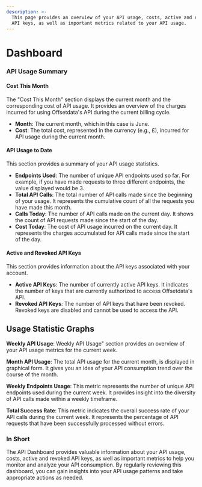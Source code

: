 ```yaml
---
description: >-
  This page provides an overview of your API usage, costs, active and revoked
  API keys, as well as important metrics related to your API usage.
---
```


# Dashboard

### API Usage Summary

#### Cost This Month

The "Cost This Month" section displays the current month and the corresponding cost of API usage. It provides an overview of the charges incurred for using Offsetdata's API during the current billing cycle.

* **Month**: The current month, which in this case is June.
* **Cost**: The total cost, represented in the currency (e.g., £), incurred for API usage during the current month.

#### API Usage to Date

This section provides a summary of your API usage statistics.

* **Endpoints Used**: The number of unique API endpoints used so far. For example, if you have made requests to three different endpoints, the value displayed would be 3.
* **Total API Calls**: The total number of API calls made since the beginning of your usage. It represents the cumulative count of all the requests you have made this month.
* **Calls Today**: The number of API calls made on the current day. It shows the count of API requests made since the start of the day.
* **Cost Today**: The cost of API usage incurred on the current day. It represents the charges accumulated for API calls made since the start of the day.

#### Active and Revoked API Keys

This section provides information about the API keys associated with your account.

* **Active API Keys**: The number of currently active API keys. It indicates the number of keys that are currently authorized to access Offsetdata's API.
* **Revoked API Keys**: The number of API keys that have been revoked. Revoked keys are disabled and cannot be used to access the API.

## Usage Statistic Graphs



**Weekly API Usage**: Weekly API Usage" section provides an overview of your API usage metrics for the current week.

**Month API Usage**: The total API usage for the current month, is displayed in graphical form. It gives you an idea of your API consumption trend over the course of the month.

**Weekly Endpoints Usage**: This metric represents the number of unique API endpoints used during the current week. It provides insight into the diversity of API calls made within a weekly timeframe.

**Total Success Rate**: This metric indicates the overall success rate of your API calls during the current week. It represents the percentage of API requests that have been successfully processed without errors.

### In Short

The API Dashboard provides valuable information about your API usage, costs, active and revoked API keys, as well as important metrics to help you monitor and analyze your API consumption. By regularly reviewing this dashboard, you can gain insights into your API usage patterns and take appropriate actions as needed.

